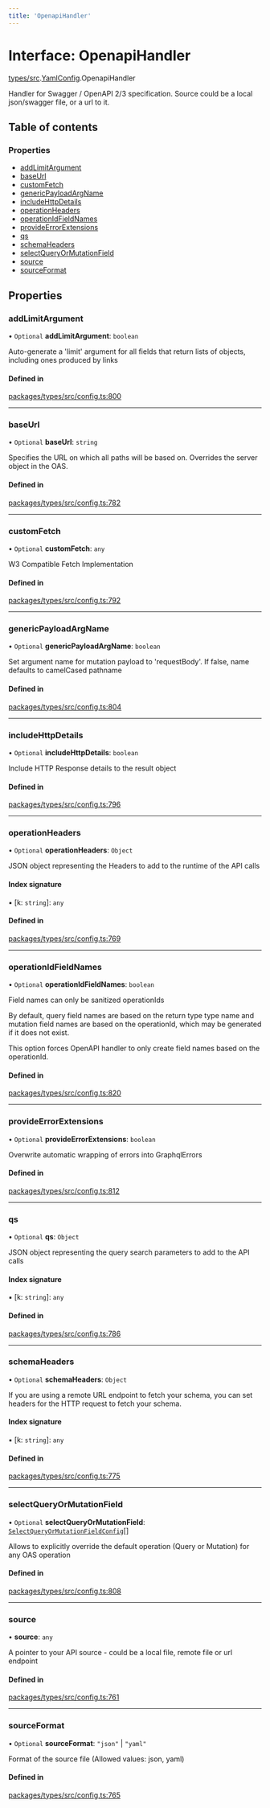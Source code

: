 ```yaml
---
title: 'OpenapiHandler'
---
```


# Interface: OpenapiHandler

[types/src](../modules/types_src).[YamlConfig](../modules/types_src.YamlConfig).OpenapiHandler

Handler for Swagger / OpenAPI 2/3 specification. Source could be a local json/swagger file, or a url to it.

## Table of contents

### Properties

- [addLimitArgument](types_src.YamlConfig.OpenapiHandler#addlimitargument)
- [baseUrl](types_src.YamlConfig.OpenapiHandler#baseurl)
- [customFetch](types_src.YamlConfig.OpenapiHandler#customfetch)
- [genericPayloadArgName](types_src.YamlConfig.OpenapiHandler#genericpayloadargname)
- [includeHttpDetails](types_src.YamlConfig.OpenapiHandler#includehttpdetails)
- [operationHeaders](types_src.YamlConfig.OpenapiHandler#operationheaders)
- [operationIdFieldNames](types_src.YamlConfig.OpenapiHandler#operationidfieldnames)
- [provideErrorExtensions](types_src.YamlConfig.OpenapiHandler#provideerrorextensions)
- [qs](types_src.YamlConfig.OpenapiHandler#qs)
- [schemaHeaders](types_src.YamlConfig.OpenapiHandler#schemaheaders)
- [selectQueryOrMutationField](types_src.YamlConfig.OpenapiHandler#selectqueryormutationfield)
- [source](types_src.YamlConfig.OpenapiHandler#source)
- [sourceFormat](types_src.YamlConfig.OpenapiHandler#sourceformat)

## Properties

### addLimitArgument

• `Optional` **addLimitArgument**: `boolean`

Auto-generate a 'limit' argument for all fields that return lists of objects, including ones produced by links

#### Defined in

[packages/types/src/config.ts:800](https://github.com/Urigo/graphql-mesh/blob/master/packages/types/src/config.ts#L800)

___

### baseUrl

• `Optional` **baseUrl**: `string`

Specifies the URL on which all paths will be based on.
Overrides the server object in the OAS.

#### Defined in

[packages/types/src/config.ts:782](https://github.com/Urigo/graphql-mesh/blob/master/packages/types/src/config.ts#L782)

___

### customFetch

• `Optional` **customFetch**: `any`

W3 Compatible Fetch Implementation

#### Defined in

[packages/types/src/config.ts:792](https://github.com/Urigo/graphql-mesh/blob/master/packages/types/src/config.ts#L792)

___

### genericPayloadArgName

• `Optional` **genericPayloadArgName**: `boolean`

Set argument name for mutation payload to 'requestBody'. If false, name defaults to camelCased pathname

#### Defined in

[packages/types/src/config.ts:804](https://github.com/Urigo/graphql-mesh/blob/master/packages/types/src/config.ts#L804)

___

### includeHttpDetails

• `Optional` **includeHttpDetails**: `boolean`

Include HTTP Response details to the result object

#### Defined in

[packages/types/src/config.ts:796](https://github.com/Urigo/graphql-mesh/blob/master/packages/types/src/config.ts#L796)

___

### operationHeaders

• `Optional` **operationHeaders**: `Object`

JSON object representing the Headers to add to the runtime of the API calls

#### Index signature

▪ [k: `string`]: `any`

#### Defined in

[packages/types/src/config.ts:769](https://github.com/Urigo/graphql-mesh/blob/master/packages/types/src/config.ts#L769)

___

### operationIdFieldNames

• `Optional` **operationIdFieldNames**: `boolean`

Field names can only be sanitized operationIds

By default, query field names are based on the return type type name and mutation field names are based on the operationId, which may be generated if it does not exist.

This option forces OpenAPI handler to only create field names based on the operationId.

#### Defined in

[packages/types/src/config.ts:820](https://github.com/Urigo/graphql-mesh/blob/master/packages/types/src/config.ts#L820)

___

### provideErrorExtensions

• `Optional` **provideErrorExtensions**: `boolean`

Overwrite automatic wrapping of errors into GraphqlErrors

#### Defined in

[packages/types/src/config.ts:812](https://github.com/Urigo/graphql-mesh/blob/master/packages/types/src/config.ts#L812)

___

### qs

• `Optional` **qs**: `Object`

JSON object representing the query search parameters to add to the API calls

#### Index signature

▪ [k: `string`]: `any`

#### Defined in

[packages/types/src/config.ts:786](https://github.com/Urigo/graphql-mesh/blob/master/packages/types/src/config.ts#L786)

___

### schemaHeaders

• `Optional` **schemaHeaders**: `Object`

If you are using a remote URL endpoint to fetch your schema, you can set headers for the HTTP request to fetch your schema.

#### Index signature

▪ [k: `string`]: `any`

#### Defined in

[packages/types/src/config.ts:775](https://github.com/Urigo/graphql-mesh/blob/master/packages/types/src/config.ts#L775)

___

### selectQueryOrMutationField

• `Optional` **selectQueryOrMutationField**: [`SelectQueryOrMutationFieldConfig`](types_src.YamlConfig.SelectQueryOrMutationFieldConfig)[]

Allows to explicitly override the default operation (Query or Mutation) for any OAS operation

#### Defined in

[packages/types/src/config.ts:808](https://github.com/Urigo/graphql-mesh/blob/master/packages/types/src/config.ts#L808)

___

### source

• **source**: `any`

A pointer to your API source - could be a local file, remote file or url endpoint

#### Defined in

[packages/types/src/config.ts:761](https://github.com/Urigo/graphql-mesh/blob/master/packages/types/src/config.ts#L761)

___

### sourceFormat

• `Optional` **sourceFormat**: ``"json"`` \| ``"yaml"``

Format of the source file (Allowed values: json, yaml)

#### Defined in

[packages/types/src/config.ts:765](https://github.com/Urigo/graphql-mesh/blob/master/packages/types/src/config.ts#L765)
